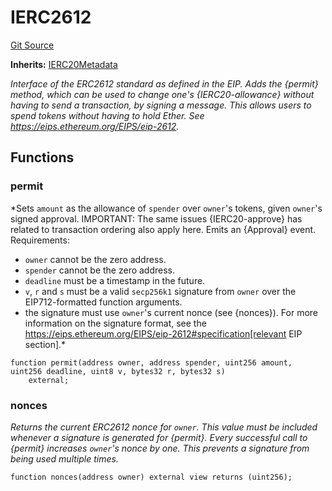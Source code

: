 # IERC2612
[Git Source](https://github.com/Swivel-Finance/illuminate/blob/756f41d3de7041d0b83523598284cee2b14c535e/src/interfaces/IERC2612.sol)

**Inherits:**
[IERC20Metadata](/src/interfaces/IERC20Metadata.sol/contract.IERC20Metadata.md)

*Interface of the ERC2612 standard as defined in the EIP.
Adds the {permit} method, which can be used to change one's
{IERC20-allowance} without having to send a transaction, by signing a
message. This allows users to spend tokens without having to hold Ether.
See https://eips.ethereum.org/EIPS/eip-2612.*


## Functions
### permit

*Sets `amount` as the allowance of `spender` over `owner`'s tokens,
given `owner`'s signed approval.
IMPORTANT: The same issues {IERC20-approve} has related to transaction
ordering also apply here.
Emits an {Approval} event.
Requirements:
- `owner` cannot be the zero address.
- `spender` cannot be the zero address.
- `deadline` must be a timestamp in the future.
- `v`, `r` and `s` must be a valid `secp256k1` signature from `owner`
over the EIP712-formatted function arguments.
- the signature must use ``owner``'s current nonce (see {nonces}).
For more information on the signature format, see the
https://eips.ethereum.org/EIPS/eip-2612#specification[relevant EIP
section].*


```solidity
function permit(address owner, address spender, uint256 amount, uint256 deadline, uint8 v, bytes32 r, bytes32 s)
    external;
```

### nonces

*Returns the current ERC2612 nonce for `owner`. This value must be
included whenever a signature is generated for {permit}.
Every successful call to {permit} increases ``owner``'s nonce by one. This
prevents a signature from being used multiple times.*


```solidity
function nonces(address owner) external view returns (uint256);
```

